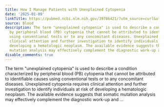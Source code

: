 ```yaml
---
title: How I Manage Patients with Unexplained Cytopenia
date: '2025-01-09'
linkTitle: https://pubmed.ncbi.nlm.nih.gov/39786421/?utm_source=curl&utm_medium=rss&utm_campaign=journals&utm_content=7603509&fc=None&ff=20250110170836&v=2.18.0.post9+e462414
source: Blood
description: The term "unexplained cytopenia" is used to describe a condition characterized
  by peripheral blood (PB) cytopenia that cannot be attributed to identifiable causes
  using conventional tests or to any concomitant diseases. Unexplained cytopenia requires
  clinical attention and further investigation to identify individuals at risk of
  developing a hematologic neoplasm. The available evidence suggests that somatic
  mutation analysis may effectively complement the diagnostic work-up and ...
disable_comments: true
---
```

The term "unexplained cytopenia" is used to describe a condition characterized by peripheral blood (PB) cytopenia that cannot be attributed to identifiable causes using conventional tests or to any concomitant diseases. Unexplained cytopenia requires clinical attention and further investigation to identify individuals at risk of developing a hematologic neoplasm. The available evidence suggests that somatic mutation analysis may effectively complement the diagnostic work-up and ...